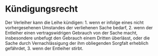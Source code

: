 # Kündigungsrecht

Der Verleiher kann die Leihe kündigen:  1.
 wenn er infolge eines nicht vorhergesehenen Umstandes der verliehenen Sache bedarf,
 2.
 wenn der Entleiher einen vertragswidrigen Gebrauch von der Sache macht, insbesondere unbefugt den Gebrauch einem Dritten überlässt, oder die Sache durch Vernachlässigung der ihm obliegenden Sorgfalt erheblich gefährdet,
 3.
 wenn der Entleiher stirbt.
 

